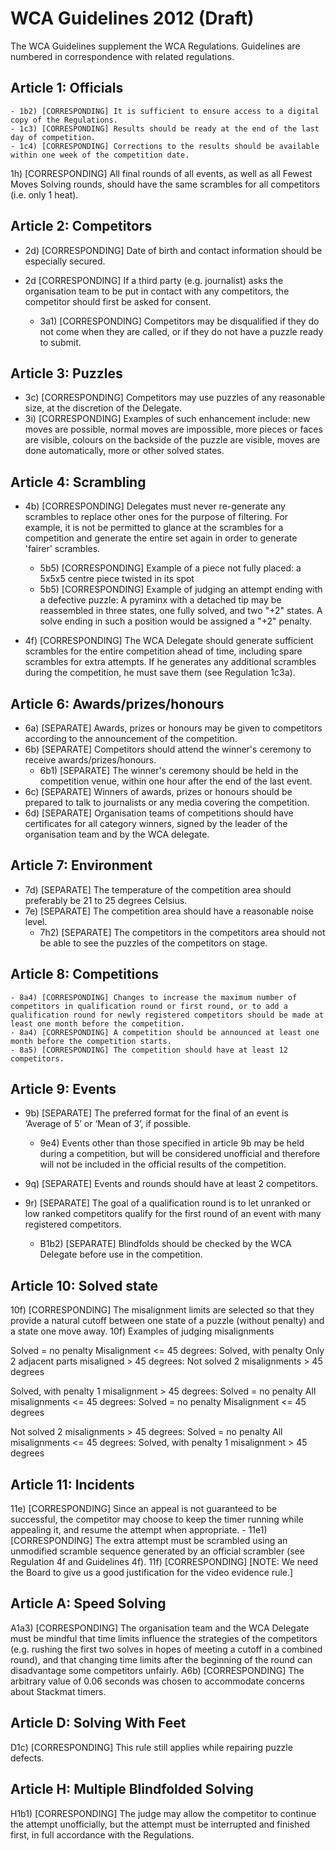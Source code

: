 # WCA Guidelines 2012 (Draft)

The WCA Guidelines supplement the WCA Regulations. Guidelines are numbered in correspondence with related regulations.


## Article 1: Officials

    - 1b2) [CORRESPONDING] It is sufficient to ensure access to a digital copy of the Regulations.
    - 1c3) [CORRESPONDING] Results should be ready at the end of the last day of competition.
    - 1c4) [CORRESPONDING] Corrections to the results should be available within one week of the competition date.

1h) [CORRESPONDING] All final rounds of all events, as well as all Fewest Moves Solving rounds, should have the same scrambles for all competitors (i.e. only 1 heat).


## Article 2: Competitors

- 2d) [CORRESPONDING] Date of birth and contact information should be especially secured.
- 2d [CORRESPONDING] If a third party (e.g. journalist) asks the organisation team to be put in contact with any competitors, the competitor should first be asked for consent.

    - 3a1) [CORRESPONDING] Competitors may be disqualified if they do not come when they are called, or if they do not have a puzzle ready to submit.


## Article 3: Puzzles

- 3c) [CORRESPONDING] Competitors may use puzzles of any reasonable size, at the discretion of the Delegate.
- 3i) [CORRESPONDING] Examples of such enhancement include: new moves are possible, normal moves are impossible, more pieces or faces are visible, colours on the backside of the puzzle are visible, moves are done automatically, more or other solved states.


## Article 4: Scrambling

- 4b) [CORRESPONDING] Delegates must never re-generate any scrambles to replace other ones for the purpose of filtering. For example, it is not be permitted to glance at the scrambles for a competition and generate the entire set again in order to generate 'fairer' scrambles.

    - 5b5) [CORRESPONDING] Example of a piece not fully placed: a 5x5x5 centre piece twisted in its spot
    - 5b5) [CORRESPONDING] Example of judging an attempt ending with a defective puzzle: A pyraminx with a detached tip may be reassembled in three states, one fully solved, and two "+2" states. A solve ending in such a position would be assigned a "+2" penalty.

- 4f) [CORRESPONDING] The WCA Delegate should generate sufficient scrambles for the entire competition ahead of time, including spare scrambles for extra attempts. If he generates any additional scrambles during the competition, he must save them (see Regulation 1c3a).


## Article 6: Awards/prizes/honours

- 6a) [SEPARATE] Awards, prizes or honours may be given to competitors according to the announcement of the competition.
- 6b) [SEPARATE] Competitors should attend the winner's ceremony to receive awards/prizes/honours.
    - 6b1) [SEPARATE] The winner's ceremony should be held in the competition venue, within one hour after the end of the last event.
- 6c) [SEPARATE] Winners of awards, prizes or honours should be prepared to talk to journalists or any media covering the competition.
- 6d) [SEPARATE] Organisation teams of competitions should have certificates for all category winners, signed by the leader of the organisation team and by the WCA delegate.


## Article 7: Environment

- 7d) [SEPARATE] The temperature of the competition area should preferably be 21 to 25 degrees Celsius.
- 7e) [SEPARATE] The competition area should have a reasonable noise level.
    - 7h2) [SEPARATE] The competitors in the competitors area should not be able to see the puzzles of the competitors on stage.


## Article 8: Competitions

    - 8a4) [CORRESPONDING] Changes to increase the maximum number of competitors in qualification round or first round, or to add a qualification round for newly registered competitors should be made at least one month before the competition.
    - 8a4) [CORRESPONDING] A competition should be announced at least one month before the competition starts.
    - 8a5) [CORRESPONDING] The competition should have at least 12 competitors.


## Article 9: Events

- 9b) [SEPARATE] The preferred format for the final of an event is ‘Average of 5’ or ‘Mean of 3’, if possible.
    - 9e4) Events other than those specified in article 9b may be held during a competition, but will be considered unofficial and therefore will not be included in the official results of the competition.
- 9q) [SEPARATE] Events and rounds should have at least 2 competitors.
- 9r) [SEPARATE] The goal of a qualification round is to let unranked or low ranked competitors qualify for the first round of an event with many registered competitors.

    - B1b2) [SEPARATE] Blindfolds should be checked by the WCA Delegate before use in the competition.


## Article 10: Solved state

10f) [CORRESPONDING] The misalignment limits are selected so that they provide a natural cutoff between one state of a puzzle (without penalty) and a state one move away.
10f) Examples of judging misalignments

Solved = no penalty
Misalignment <= 45 degrees: Solved, with penalty
Only 2 adjacent parts misaligned > 45 degrees: Not solved
2 misalignments > 45 degrees

Solved, with penalty
1 misalignment > 45 degrees: Solved = no penalty
All misalignments <= 45 degrees: Solved = no penalty
Misalignment <= 45 degrees

Not solved
2 misalignments > 45 degrees: Solved = no penalty
All misalignments <= 45 degrees: Solved, with penalty
1 misalignment > 45 degrees


## Article 11: Incidents

11e) [CORRESPONDING] Since an appeal is not guaranteed to be successful, the competitor may choose to keep the timer running while appealing it, and resume the attempt when appropriate.
    - 11e1) [CORRESPONDING] The extra attempt must be scrambled using an unmodified scramble sequence generated by an official scrambler (see Regulation 4f and Guidelines 4f).
11f) [CORRESPONDING] [NOTE: We need the Board to give us a good justification for the video evidence rule.]


## Article A: Speed Solving

A1a3) [CORRESPONDING] The organisation team and the WCA Delegate must be mindful that time limits influence the strategies of the competitors (e.g. rushing the first two solves in hopes of meeting a cutoff in a combined round), and that changing time limits after the beginning of the round can disadvantage some competitors unfairly.
A6b) [CORRESPONDING] The arbitrary value of 0.06 seconds was chosen to accommodate concerns about Stackmat timers.


## Article D: Solving With Feet

D1c) [CORRESPONDING] This rule still applies while repairing puzzle defects.


## Article H: Multiple Blindfolded Solving

H1b1) [CORRESPONDING] The judge may allow the competitor to continue the attempt unofficially, but the attempt must be interrupted and finished first, in full accordance with the Regulations.